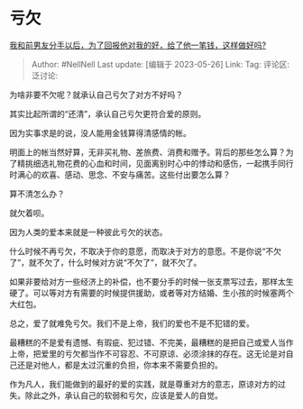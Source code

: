 # 亏欠

[我和前男友分手以后，为了回报他对我的好，给了他一笔钱，这样做好吗?](https://www.zhihu.com/question/542406742/answer/3044891850)

> Author: #NellNell
> Last update: [编辑于 2023-05-26]
> Link:
> Tag:
> 评论区:
> 泛讨论:

为啥非要不欠呢？就承认自己亏欠了对方不好吗？

其实比起所谓的“还清”，承认自己亏欠更符合爱的原则。

因为实事求是的说，没人能用金钱算得清感情的帐。

明面上的帐当然好算，无非买礼物、差旅费、消费和赠予。背后的那些怎么算？为了精挑细选礼物花费的心血和时间，见面离别时心中的悸动和感伤，一起携手同行时满心的欢喜、感动、思念、不安与痛苦。这些付出要怎么算？

算不清怎么办？

就欠着呗。

因为人类的爱本来就是一种彼此亏欠的状态。

什么时候不再亏欠，不取决于你的意愿，而取决于对方的意愿。不是你说“不欠了”，就不欠了，什么时候对方说“不欠了”，就不欠了。

如果非要给对方一些经济上的补偿，也不要分手的时候一张支票写过去，那样太生硬了。可以等对方有需要的时候提供援助，或者等对方结婚、生小孩的时候塞两个大红包。

总之，爱了就难免亏欠。我们不是上帝，我们的爱也不是不犯错的爱。

最糟糕的不是爱有遗憾、有瑕疵、犯过错、不完美，最糟糕的是把自己或爱人当作上帝，把爱里的亏欠都当作不可容忍、不可原谅、必须涂抹的存在。这无论是对自己还是对他人，都是太过沉重的负担，你本来不需要负担的。

作为凡人，我们能做到的最好的爱的实践，就是尊重对方的意志，原谅对方的过失。除此之外，承认自己的软弱和亏欠，应该是爱人的自觉。
